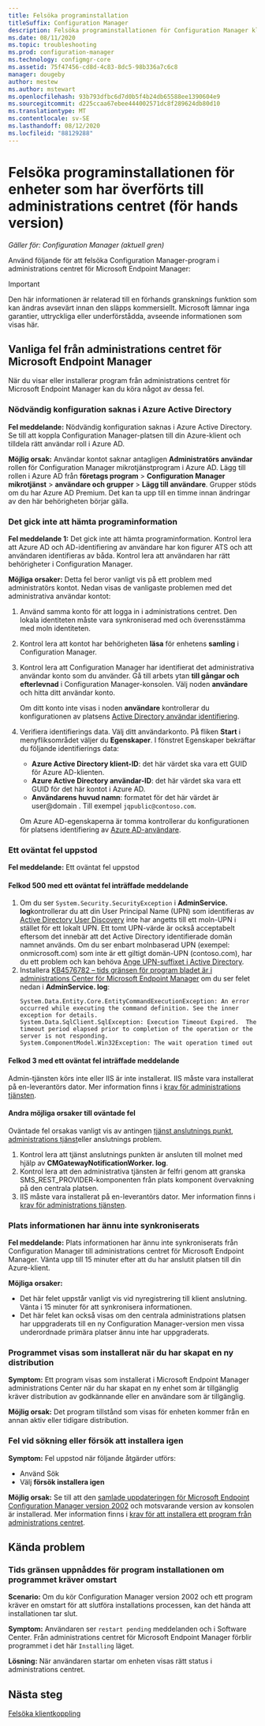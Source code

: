 ```yaml
---
title: Felsöka programinstallation
titleSuffix: Configuration Manager
description: Felsöka programinstallationen för Configuration Manager klient anslutning
ms.date: 08/11/2020
ms.topic: troubleshooting
ms.prod: configuration-manager
ms.technology: configmgr-core
ms.assetid: 75f47456-cd8d-4c83-8dc5-98b336a7c6c8
manager: dougeby
author: mestew
ms.author: mstewart
ms.openlocfilehash: 93b793dfbc6d7d0b5f4b24db65588ee1390604e9
ms.sourcegitcommit: d225ccaa67ebee444002571dc8f289624db80d10
ms.translationtype: MT
ms.contentlocale: sv-SE
ms.lasthandoff: 08/12/2020
ms.locfileid: "88129288"
---
```

# <a name="troubleshoot-application-installation-for-devices-uploaded-to-the-admin-center-preview"></a>Felsöka programinstallationen för enheter som har överförts till administrations centret (för hands version)
<!--6374854, 6521921-->
*Gäller för: Configuration Manager (aktuell gren)*

Använd följande för att felsöka Configuration Manager-program i administrations centret för Microsoft Endpoint Manager:

> [!Important]
> Den här informationen är relaterad till en förhands gransknings funktion som kan ändras avsevärt innan den släpps kommersiellt. Microsoft lämnar inga garantier, uttryckliga eller underförstådda, avseende informationen som visas här.

## <a name="common-errors-from-the-microsoft-endpoint-manager-admin-center"></a>Vanliga fel från administrations centret för Microsoft Endpoint Manager

När du visar eller installerar program från administrations centret för Microsoft Endpoint Manager kan du köra något av dessa fel.  

### <a name="the-necessary-configuration-is-missing-in-azure-active-directory"></a><a name="bkmk_aad"></a>Nödvändig konfiguration saknas i Azure Active Directory

**Fel meddelande:** Nödvändig konfiguration saknas i Azure Active Directory. Se till att koppla Configuration Manager-platsen till din Azure-klient och tilldela rätt användar roll i Azure AD.

**Möjlig orsak:** Användar kontot saknar antagligen **Administratörs användar** rollen för Configuration Manager mikrotjänstprogram i Azure AD. Lägg till rollen i Azure AD från **företags program**  >  **Configuration Manager mikrotjänst**  >  **användare och grupper**  >  **Lägg till användare**. Grupper stöds om du har Azure AD Premium. Det kan ta upp till en timme innan ändringar av den här behörigheten börjar gälla.

### <a name="unable-to-get-application-information"></a><a name="bkmk_noinfo"></a>Det gick inte att hämta programinformation

**Fel meddelande 1:** Det gick inte att hämta programinformation. Kontrol lera att Azure AD och AD-identifiering av användare har kon figurer ATS och att användaren identifieras av båda. Kontrol lera att användaren har rätt behörigheter i Configuration Manager.

**Möjliga orsaker:** Detta fel beror vanligt vis på ett problem med administratörs kontot. Nedan visas de vanligaste problemen med det administrativa användar kontot:

1. Använd samma konto för att logga in i administrations centret. Den lokala identiteten måste vara synkroniserad med och överensstämma med moln identiteten.
1. Kontrol lera att kontot har behörigheten **läsa** för enhetens **samling** i Configuration Manager.
1. Kontrol lera att Configuration Manager har identifierat det administrativa användar konto som du använder. Gå till arbets ytan **till gångar och efterlevnad** i Configuration Manager-konsolen. Välj noden **användare** och hitta ditt användar konto.

    Om ditt konto inte visas i noden **användare** kontrollerar du konfigurationen av platsens [Active Directory användar identifiering](../core/servers/deploy/configure/about-discovery-methods.md#bkmk_aboutUser).

1. Verifiera identifierings data. Välj ditt användarkonto. På fliken **Start** i menyfliksområdet väljer du **Egenskaper**. I fönstret Egenskaper bekräftar du följande identifierings data:

    - **Azure Active Directory klient-ID**: det här värdet ska vara ett GUID för Azure AD-klienten.
    - **Azure Active Directory användar-ID**: det här värdet ska vara ett GUID för det här kontot i Azure AD.
    - **Användarens huvud namn**: formatet för det här värdet är user@domain . Till exempel `jqpublic@contoso.com`.

    Om Azure AD-egenskaperna är tomma kontrollerar du konfigurationen för platsens identifiering av [Azure AD-användare](../core/servers/deploy/configure/about-discovery-methods.md#azureaddisc).

### <a name="unexpected-error-occurred"></a><a name="bkmk_1603"></a>Ett oväntat fel uppstod

**Fel meddelande:** Ett oväntat fel uppstod

#### <a name="error-code-500-with-an-unexpected-error-occurred-message"></a>Felkod 500 med ett oväntat fel inträffade meddelande

1. Om du ser `System.Security.SecurityException` i **AdminService. log**kontrollerar du att din User Principal Name (UPN) som identifieras av [Active Directory User Discovery](../core/servers/deploy/configure/about-discovery-methods.md#bkmk_aboutUser) inte har angetts till ett moln-UPN i stället för ett lokalt UPN. Ett tomt UPN-värde är också acceptabelt eftersom det innebär att det Active Directory identifierade domän namnet används. Om du ser enbart molnbaserad UPN (exempel: onmicrosoft.com) som inte är ett giltigt domän-UPN (contoso.com), har du ett problem och kan behöva [Ange UPN-suffixet i Active Directory](https://docs.microsoft.com/office365/enterprise/prepare-a-non-routable-domain-for-directory-synchronization#add-upn-suffixes-and-update-your-users-to-them).
1. Installera [KB4576782 – tids gränsen för program bladet är i administrations Center för Microsoft Endpoint Manager](https://support.microsoft.com/help/4576782) om du ser felet nedan i **AdminService. log**:
   ```log 
   System.Data.Entity.Core.EntityCommandExecutionException: An error occurred while executing the command definition. See the inner exception for details.
   System.Data.SqlClient.SqlException: Execution Timeout Expired.  The timeout period elapsed prior to completion of the operation or the server is not responding.
   System.ComponentModel.Win32Exception: The wait operation timed out
   ```

#### <a name="error-code-3-with-an-unexpected-error-occurred-message"></a>Felkod 3 med ett oväntat fel inträffade meddelande

Admin-tjänsten körs inte eller IIS är inte installerat. IIS måste vara installerat på en-leverantörs dator. Mer information finns i [krav för administrations tjänsten](../develop/adminservice/overview.md#prerequisites).

#### <a name="other-possible-causes-of-unexpected-errors"></a>Andra möjliga orsaker till oväntade fel

Oväntade fel orsakas vanligt vis av antingen [tjänst anslutnings punkt](../core/servers/deploy/configure/about-the-service-connection-point.md), [administrations tjänst](../develop/adminservice/overview.md)eller anslutnings problem.

1. Kontrol lera att tjänst anslutnings punkten är ansluten till molnet med hjälp av **CMGatewayNotificationWorker. log**.
1. Kontrol lera att den administrativa tjänsten är felfri genom att granska SMS_REST_PROVIDER-komponenten från plats komponent övervakning på den centrala platsen.
1. IIS måste vara installerat på en-leverantörs dator. Mer information finns i [krav för administrations tjänsten](../develop/adminservice/overview.md#prerequisites).


### <a name="the-site-information-hasnt-yet-synchronized"></a><a name="bkmk_sync"></a>Plats informationen har ännu inte synkroniserats

**Fel meddelande:** Plats informationen har ännu inte synkroniserats från Configuration Manager till administrations centret för Microsoft Endpoint Manager. Vänta upp till 15 minuter efter att du har anslutit platsen till din Azure-klient.

**Möjliga orsaker:**
- Det här felet uppstår vanligt vis vid nyregistrering till klient anslutning. Vänta i 15 minuter för att synkronisera informationen.
- Det här felet kan också visas om den centrala administrations platsen har uppgraderats till en ny Configuration Manager-version men vissa underordnade primära platser ännu inte har uppgraderats.

### <a name="application-shows-as-installed-after-creating-a-new-deployment"></a><a name="bkmk_installed"></a>Programmet visas som installerat när du har skapat en ny distribution

**Symptom:** Ett program visas som installerat i Microsoft Endpoint Manager administrations Center när du har skapat en ny enhet som är tillgänglig kräver distribution av godkännande eller en användare som är tillgänglig.

**Möjlig orsak:** Det program tillstånd som visas för enheten kommer från en annan aktiv eller tidigare distribution.

### <a name="errors-when-searching-or-retrying-an-installation"></a><a name="bkmk_hfru"></a>Fel vid sökning eller försök att installera igen

**Symptom:** Fel uppstod när följande åtgärder utförs:
- Använd Sök
- Välj **försök installera igen**

**Möjlig orsak:**  Se till att den [samlade uppdateringen för Microsoft Endpoint Configuration Manager version 2002](https://support.microsoft.com/help/4560496/) och motsvarande version av konsolen är installerad. Mer information finns i [krav för att installera ett program från administrations centret](applications.md#prerequisites).

## <a name="known-issues"></a>Kända problem

### <a name="application-installation-times-out-if-application-requires-restart"></a>Tids gränsen uppnåddes för program installationen om programmet kräver omstart

**Scenario:** Om du kör Configuration Manager version 2002 och ett program kräver en omstart för att slutföra installations processen, kan det hända att installationen tar slut.

**Symptom:** Användaren ser `restart pending` meddelanden och i Software Center. Från administrations centret för Microsoft Endpoint Manager förblir programmet i det här `Installing` läget.  

**Lösning:** När användaren startar om enheten visas rätt status i administrations centret.

## <a name="next-steps"></a>Nästa steg

[Felsöka klientkoppling](troubleshoot.md)
